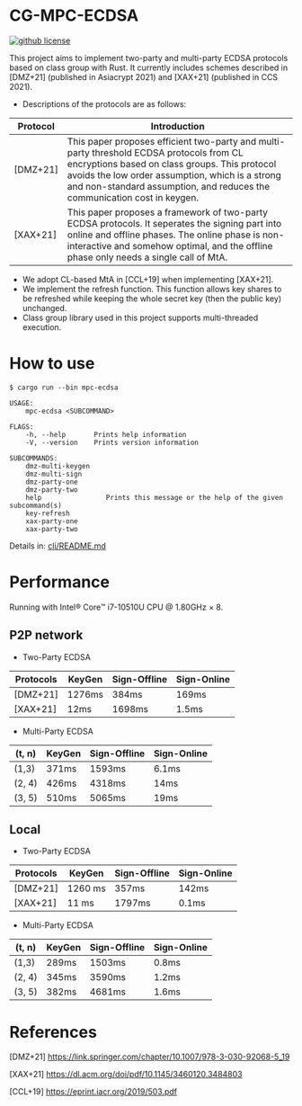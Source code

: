 
# CG-MPC-ECDSA
[![github license](https://img.shields.io/badge/license-LGPLv3-blue.svg)](https://www.gnu.org/licenses/lgpl-3.0.en.html)

This project aims to implement two-party and multi-party ECDSA protocols based on class group with Rust.
It currently includes schemes described in [DMZ+21] (published in Asiacrypt 2021) and  [XAX+21] (published in CCS 2021). 

- Descriptions of the protocols are as follows:

| Protocol | Introduction                                                 |
| -------- | ------------------------------------------------------------ |
| [DMZ+21]   | This paper proposes efficient two-party and multi-party threshold ECDSA protocols from CL encryptions based on class groups. This protocol avoids the low order assumption, which is a strong and non-standard assumption, and reduces the communication cost in keygen. |
| [XAX+21]   | This paper proposes a framework of two-party ECDSA protocols. It seperates the signing part into online and offline phases. The online phase is non-interactive and somehow optimal, and the offline phase only needs a single call of MtA. |

- We adopt CL-based MtA in [CCL+19] when implementing [XAX+21].
- We implement the refresh function. This function allows key shares to be refreshed while keeping the whole secret key (then the public key) unchanged.
- Class group library used in this project supports multi-threaded execution.


# How to use
```shell
$ cargo run --bin mpc-ecdsa

USAGE:
    mpc-ecdsa <SUBCOMMAND>

FLAGS:
    -h, --help       Prints help information
    -V, --version    Prints version information

SUBCOMMANDS:
    dmz-multi-keygen    
    dmz-multi-sign      
    dmz-party-one       
    dmz-party-two       
    help                Prints this message or the help of the given subcommand(s)
    key-refresh         
    xax-party-one       
    xax-party-two
```
Details in: 
[cli/README.md](cli/README.md)

# Performance
Running with Intel® Core™ i7-10510U CPU @ 1.80GHz × 8.
## P2P network

- Two-Party ECDSA

| Protocols | KeyGen | Sign-Offline  | Sign-Online|
| ------ | ----- | ------|------|
|[DMZ+21]|  1276ms | 384ms |169ms|
|[XAX+21]|  12ms | 1698ms |1.5ms|


- Multi-Party ECDSA

| (t, n)  | KeyGen | Sign-Offline   |Sign-Online|
| ------- | ------ | ------ |------|
| (1,3)   | 371ms  | 1593ms  |6.1ms |
| (2, 4)  | 426ms  | 4318ms  |14ms |
| (3, 5)  | 510ms  | 5065ms  |19ms|

## Local

- Two-Party ECDSA 

|Protocols| KeyGen | Sign-Offline  | Sign-Online|
| ------ | ----- | ------ |------|
|[DMZ+21]| 1260 ms | 357ms | 142ms |
|[XAX+21]| 11 ms | 1797ms | 0.1ms |


- Multi-Party ECDSA

| (t, n) | KeyGen | Sign-Offline  | Sign-Online |
| ------ | ------ | ----- | ------ |
| (1,3)  | 289ms   | 1503ms | 0.8ms |
| (2, 4) | 345ms  | 3590ms | 1.2ms|
| (3, 5) | 382ms  | 4681ms | 1.6ms |

# References
[DMZ+21] <https://link.springer.com/chapter/10.1007/978-3-030-92068-5_19>

[XAX+21] <https://dl.acm.org/doi/pdf/10.1145/3460120.3484803>

[CCL+19] <https://eprint.iacr.org/2019/503.pdf>
